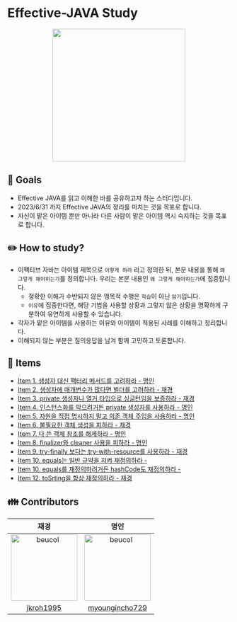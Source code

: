 # Effective-JAVA Study
<p align="center">
  <img width="300 height="300" src="https://user-images.githubusercontent.com/85445649/229353914-113fbd33-ba74-4f11-97c8-711101c09143.png">
</p>

## 🔎 Goals
- Effective JAVA를 읽고 이해한 바를 공유하고자 하는 스터디입니다.
- 2023/6/31 까지 Effective JAVA의 정리를 마치는 것을 목표로 합니다.
- 자신이 맡은 아이템 뿐만 아니라 다른 사람이 맡은 아이템 역시 숙지하는 것을 목표로 합니다.

## ✏️ How to study?
- 이펙티브 자바는 아이템 제목으로 `이렇게 하라` 라고 정의한 뒤, 본문 내용을 통해 `왜 그렇게 해야하는가`를 정의합니다. 우리는 본문 내용인 `왜 그렇게 해야하는가`에 집중합니다.
  - 정확한 이해가 수반되지 않은 맹목적 수행은 `학습`이 아닌 `암기`입니다.
  - `이유`에 집중한다면, 해당 기법을 사용할 상황과 그렇지 않은 상황을 명확하게 구분하여 유연하게 사용할 수 있습니다.
- 각자가 맡은 아이템을 사용하는 이유와 아이템이 적용된 사례를 이해하고 정리합니다.
- 이해되지 않는 부분은 질의응답을 남겨 함께 고민하고 토론합니다.

## 💼 Items
- [Item 1. 생성자 대신 팩터리 메서드를 고려하라 - 명인](https://github.com/jkroh1995/Effective-JAVA/blob/main/1%EC%9E%A5%20%EA%B0%9D%EC%B2%B4%EC%9D%98%20%EC%83%9D%EC%84%B1%EA%B3%BC%20%ED%8C%8C%EA%B4%B4/01.%20%EC%83%9D%EC%84%B1%EC%9E%90%20%EB%8C%80%EC%8B%A0%20%EC%A0%95%EC%A0%81%20%ED%8C%A9%ED%84%B0%EB%A6%AC%20%EB%A9%94%EC%84%9C%EB%93%9C%EB%A5%BC%20%EA%B3%A0%EB%A0%A4%ED%95%98%EB%9D%BC.md)
- [Item 2. 생성자에 매개변수가 많다면 빌더를 고려하라 - 재경](https://github.com/jkroh1995/Effective-JAVA/blob/main/1%EC%9E%A5%20%EA%B0%9D%EC%B2%B4%EC%9D%98%20%EC%83%9D%EC%84%B1%EA%B3%BC%20%ED%8C%8C%EA%B4%B4/02.%20%EC%83%9D%EC%84%B1%EC%9E%90%EC%97%90%20%EB%A7%A4%EA%B0%9C%EB%B3%80%EC%88%98%EA%B0%80%20%EB%A7%8E%EB%8B%A4%EB%A9%B4%20%EB%B9%8C%EB%8D%94%EB%A5%BC%20%EA%B3%A0%EB%A0%A4%ED%95%98%EB%9D%BC.md)
- [Item 3. private 생성자나 열거 타입으로 싱글턴임을 보증하라 - 재경](https://github.com/jkroh1995/Effective-JAVA/blob/main/1%EC%9E%A5%20%EA%B0%9D%EC%B2%B4%EC%9D%98%20%EC%83%9D%EC%84%B1%EA%B3%BC%20%ED%8C%8C%EA%B4%B4/03.%20private%20%EC%83%9D%EC%84%B1%EC%9E%90%EB%82%98%20%EC%97%B4%EA%B1%B0%20%ED%83%80%EC%9E%85%EC%9C%BC%EB%A1%9C%20%EC%8B%B1%EA%B8%80%ED%84%B4%EC%9E%84%EC%9D%84%20%EB%B3%B4%EC%A6%9D%ED%95%98%EB%9D%BC.md)
- [Item 4. 인스턴스화를 막으려거든 private 생성자를 사용하라 - 명인](https://github.com/jkroh1995/Effective-JAVA/blob/main/1%EC%9E%A5%20%EA%B0%9D%EC%B2%B4%EC%9D%98%20%EC%83%9D%EC%84%B1%EA%B3%BC%20%ED%8C%8C%EA%B4%B4/04.%20%EC%9D%B8%EC%8A%A4%ED%84%B4%EC%8A%A4%ED%99%94%EB%A5%BC%20%EB%A7%89%EC%9C%BC%EB%A0%A4%EA%B1%B0%EB%93%A0%20private%20%EC%83%9D%EC%84%B1%EC%9E%90%EB%A5%BC%20%EC%82%AC%EC%9A%A9%ED%95%98%EB%9D%BC.md)
- [Item 5. 자원을 직접 명시하지 말고 의존 객체 주입을 사용하라 - 명인]()
- [Item 6. 불필요한 객체 생성을 피하라 - 재경](https://github.com/jkroh1995/Effective-JAVA/blob/main/1%EC%9E%A5%20%EA%B0%9D%EC%B2%B4%EC%9D%98%20%EC%83%9D%EC%84%B1%EA%B3%BC%20%ED%8C%8C%EA%B4%B4/06.%EB%B6%88%ED%95%84%EC%9A%94%ED%95%9C%20%EA%B0%9D%EC%B2%B4%20%EC%83%9D%EC%84%B1%EC%9D%84%20%ED%94%BC%ED%95%98%EB%9D%BC.md)
- [Item 7. 다 쓴 객체 참조를 해제하라 - 명인]()
- [Item 8. finalizer와 cleaner 사용을 피하라 - 명인]()
- [Item 9. try-finally 보다는 try-with-resource를 사용하라 - 재경]()
- [Item 10. equals는 일반 규약을 지켜 재정의하라 - ]()
- [Item 10. equals를 재정의하려거든 hashCode도 재정의하라 - ]()
- [Item 12. toSrting을 항상 재정의하라 - 재경](https://github.com/jkroh1995/Effective-JAVA/blob/main/2%EC%9E%A5%20%EB%AA%A8%EB%93%A0%20%EA%B0%9D%EC%B2%B4%EC%9D%98%20%EA%B3%B5%ED%86%B5%20%EB%A9%94%EC%84%9C%EB%93%9C/12.%20toString%EC%9D%84%20%ED%95%AD%EC%83%81%20%EC%9E%AC%EC%A0%95%EC%9D%98%ED%95%98%EB%9D%BC.md)


## 👪 Contributors

|재경|명인|
|:-:|:-:|
|<img src="https://avatars.githubusercontent.com/u/85445649?v=4" alt="beucol" width="150" height="150">|<img src="https://avatars.githubusercontent.com/u/104813146?v=4" alt="beucol" width="150" height="150">|
|[jkroh1995](https://github.com/jkroh1995)|[myoungincho729](https://github.com/myoungincho729)|
